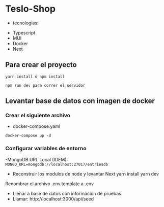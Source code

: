 # Teslo-Shop

-  tecnologías:

*  Typescript
*  MUI
*  Docker
*  Next

## Para crear el proyecto

```
yarn install ó npm install
```

```
npm run dev para correr el servidor
```

## Levantar base de datos con imagen de docker

### Crear el siguiente archivo

-  docker-compose.yaml

```
docker-compose up -d
```

### Configurar variables de entorno

-MongoDB URL Local (IDEM):
`MONGO_URL=mongodb://localhost:27017/entriesdb`

-  Reconstruir los modulos de node y levantar Next yarn install yarn dev

Renombrar el archivo .env.template a .env

-  Llenar a base de datos con informacion de pruebas
-  Llamar: http://localhost:3000/api/seed
